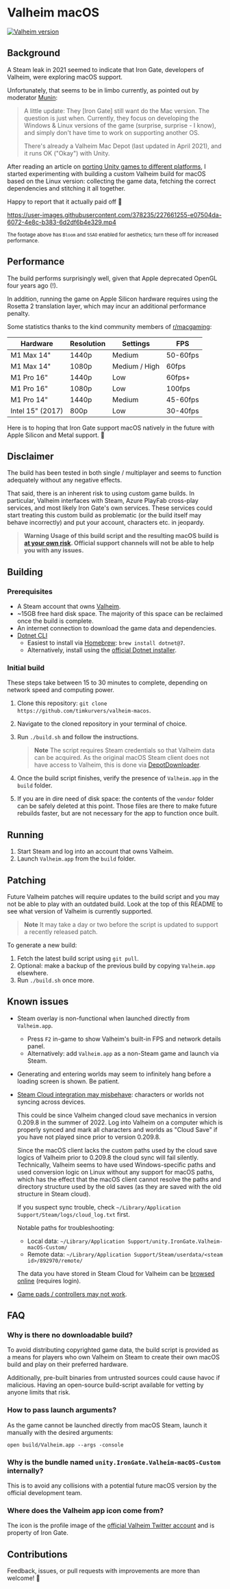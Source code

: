 # Valheim macOS

[![Valheim version](https://badgen.net/badge/Valheim%20version/0.215.2/green)](https://valheim.com/news/patch-0-215-2)

## Background

A Steam leak in 2021 seemed to indicate that Iron Gate, developers of Valheim, were exploring macOS
support.

Unfortunately, that seems to be in limbo currently, as pointed out by moderator [Munin]:

> A little update: They [Iron Gate] still want do the Mac version. The question is just when. Currently, they focus
> on developing the Windows & Linux versions of the game (surprise, surprise - I know), and simply don't have time
> to work on supporting another OS.
>
> There's already a Valheim Mac Depot (last updated in April 2021), and it runs OK ("Okay") with Unity.

After reading an article on [porting Unity games to different platforms], I started experimenting with
building a custom Valheim build for macOS based on the Linux version: collecting the game data, fetching the
correct dependencies and stitching it all together.

Happy to report that it actually paid off 🥳

https://user-images.githubusercontent.com/378235/227661255-e07504da-6072-4e8c-b383-6d2df6b4e329.mp4

<sup>The footage above has `Bloom` and `SSAO` enabled for aesthetics; turn these off for increased performance.</sup>

## Performance

The build performs surprisingly well, given that Apple deprecated OpenGL four years ago (!).

In addition, running the game on Apple Silicon hardware requires using the Rosetta 2 translation layer, which may
incur an additional performance penalty.

Some statistics thanks to the kind community members of [r/macgaming]:

| Hardware         | Resolution    | Settings      | FPS      |
| ---------------- | ------------- | ------------- | -------- |
| M1 Max 14"       | 1440p         | Medium        | 50-60fps |
| M1 Max 14"       | 1080p         | Medium / High | 60fps    |
| M1 Pro 16"       | 1440p         | Low           | 60fps+   |
| M1 Pro 16"       | 1080p         | Low           | 100fps   |
| M1 Pro 14"       | 1440p         | Medium        | 45-60fps |
| Intel 15" (2017) | 800p          | Low           | 30-40fps |

Here is to hoping that Iron Gate support macOS natively in the future with Apple Silicon and Metal support. 🍻

## Disclaimer

The build has been tested in both single / multiplayer and seems to function adequately without any negative
effects.

That said, there is an inherent risk to using custom game builds. In particular, Valheim interfaces with Steam,
Azure PlayFab cross-play services, and most likely Iron Gate's own services. These services could start treating
this custom build as problematic (or the build itself may behave incorrectly) and put your account, characters
etc. in jeopardy.

> __Warning__
> **Usage of this build script and the resulting macOS build is [at your own risk]. Official support channels
> will not be able to help you with any issues.**

## Building

### Prerequisites

- A Steam account that owns [Valheim].
- ~15GB free hard disk space. The majority of this space can be reclaimed once the build is complete.
- An internet connection to download the game data and dependencies.
- [Dotnet CLI]
  - Easiest to install via [Homebrew]: `brew install dotnet@7`.
  - Alternatively, install using the [official Dotnet installer].

### Initial build

These steps take between 15 to 30 minutes to complete, depending on network speed and computing power.

1. Clone this repository: `git clone https://github.com/timkurvers/valheim-macos`.
2. Navigate to the cloned repository in your terminal of choice.
3. Run `./build.sh` and follow the instructions.

   > __Note__
   > The script requires Steam credentials so that Valheim data can be acquired. As the original
   > macOS Steam client does not have access to Valheim, this is done via [DepotDownloader].

4. Once the build script finishes, verify the presence of `Valheim.app` in the `build` folder.
5. If you are in dire need of disk space: the contents of the `vendor` folder can be safely deleted at this point.
   Those files are there to make future rebuilds faster, but are not necessary for the app to function once built.

## Running

1. Start Steam and log into an account that owns Valheim.
2. Launch `Valheim.app` from the `build` folder.

## Patching

Future Valheim patches will require updates to the build script and you may not be able to play with an outdated
build. Look at the top of this README to see what version of Valheim is currently supported.

> __Note__
> It may take a day or two before the script is updated to support a recently released patch.

To generate a new build:

1. Fetch the latest build script using `git pull`.
2. Optional: make a backup of the previous build by copying `Valheim.app` elsewhere.
3. Run `./build.sh` once more.

## Known issues

- Steam overlay is non-functional when launched directly from `Valheim.app`.
  - Press `F2` in-game to show Valheim's built-in FPS and network details panel.
  - Alternatively: add `Valheim.app` as a non-Steam game and launch via Steam.

- Generating and entering worlds may seem to infinitely hang before a loading screen is shown. Be patient.

- [Steam Cloud integration may misbehave]: characters or worlds not syncing across devices.

  This could be since Valheim changed cloud save mechanics in version 0.209.8 in the summer of 2022.
  Log into Valheim on a computer which is properly synced and mark all characters and worlds as "Cloud Save"
  if you have not played since prior to version 0.209.8.

  Since the macOS client lacks the custom paths used by the cloud save logics of Valheim prior to 0.209.8 the
  cloud sync will fail silently. Technically, Valheim seems to have used Windows-specific paths and used
  conversion logic on Linux without any support for macOS paths, which has the effect that the macOS client
  cannot resolve the paths and directory structure used by the old saves (as they are saved with the old structure
  in Steam cloud).

  If you suspect sync trouble, check `~/Library/Application Support/Steam/logs/cloud_log.txt` first.

  Notable paths for troubleshooting:

  - Local data: `~/Library/Application Support/unity.IronGate.Valheim-macOS-Custom/`
  - Remote data: `~/Library/Application Support/Steam/userdata/<steam id>/892970/remote/`

  The data you have stored in Steam Cloud for Valheim can be [browsed online] (requires login).

- [Game pads / controllers may not work].

## FAQ

### Why is there no downloadable build?

To avoid distributing copyrighted game data, the build script is provided as a means for players who own Valheim
on Steam to create their own macOS build and play on their preferred hardware.

Additionally, pre-built binaries from untrusted sources could cause havoc if malicious. Having an open-source
build-script available for vetting by anyone limits that risk.

### How to pass launch arguments?

As the game cannot be launched directly from macOS Steam, launch it manually with the desired arguments:

```shell
open build/Valheim.app --args -console
```

### Why is the bundle named `unity.IronGate.Valheim-macOS-Custom` internally?

This is to avoid any collisions with a potential future macOS version by the official development team.

### Where does the Valheim app icon come from?

The icon is the profile image of the [official Valheim Twitter account] and is property of Iron Gate.

## Contributions

Feedback, issues, or pull requests with improvements are more than welcome! 🙏

[DepotDownloader]: https://github.com/SteamRE/DepotDownloader
[Dotnet CLI]: https://learn.microsoft.com/en-us/dotnet/core/tools/
[Game pads / controllers may not work]: https://github.com/timkurvers/valheim-macos/issues/11
[Homebrew]: https://brew.sh/
[Munin]: https://steamcommunity.com/app/892970/discussions/2/3192485276070223820/?ctp=68#c3446961485766994098
[Steam Cloud integration may misbehave]: https://github.com/timkurvers/valheim-macos/issues/10
[Valheim]: https://store.steampowered.com/app/892970/Valheim/
[at your own risk]: LICENSE.md
[browsed online]: https://store.steampowered.com/account/remotestorageapp/?appid=892970
[official Dotnet installer]: https://dotnet.microsoft.com/en-us/download
[official Valheim Twitter account]: https://twitter.com/Valheimgame
[porting Unity games to different platforms]: https://www.pcgamingwiki.com/wiki/Engine:Unity/Porting
[r/macgaming]: https://www.reddit.com/r/macgaming/comments/1217lko/valheim_macos_build_script/
